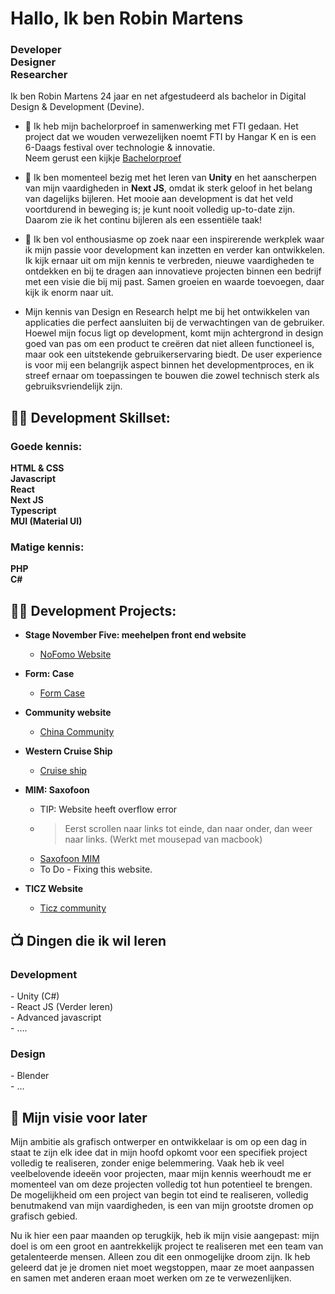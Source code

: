 
<h1>Hallo, Ik ben Robin Martens</h1><h3>Developer<br> Designer<br> Researcher</h3>

Ik ben Robin Martens 24 jaar en net afgestudeerd als bachelor in Digital Design & Development (Devine).

- 🔭 Ik heb mijn bachelorproef in samenwerking met FTI gedaan. Het project dat we wouden verwezelijken noemt FTI by Hangar K en is een 6-Daags festival over
technologie & innovatie.<br> Neem gerust een kijkje [Bachelorproef](https://github.com/robinmartenssss/FTI-Bachelorproef)

- 🌱 Ik ben momenteel bezig met het leren van <b>Unity</b>  en het aanscherpen van mijn vaardigheden in <b>Next JS</b>, omdat ik sterk geloof in het belang van dagelijks bijleren. Het mooie aan development is dat het veld voortdurend in beweging is; je kunt nooit volledig up-to-date zijn. Daarom zie ik het continu bijleren als een essentiële taak!
  
- 👯 Ik ben vol enthousiasme op zoek naar een inspirerende werkplek waar ik mijn passie voor development kan inzetten en verder kan ontwikkelen. Ik kijk ernaar uit om mijn kennis te verbreden, nieuwe vaardigheden te ontdekken en bij te dragen aan innovatieve projecten binnen een bedrijf met een visie die bij mij past. Samen groeien en waarde toevoegen, daar kijk ik enorm naar uit.
  
- Mijn kennis van Design en Research helpt me bij het ontwikkelen van applicaties die perfect aansluiten bij de verwachtingen van de gebruiker. Hoewel mijn focus ligt op development, komt mijn achtergrond in design goed van pas om een product te creëren dat niet alleen functioneel is, maar ook een uitstekende gebruikerservaring biedt. De user experience is voor mij een belangrijk aspect binnen het developmentproces, en ik streef ernaar om toepassingen te bouwen die zowel technisch sterk als gebruiksvriendelijk zijn.

<h2>👨‍💻 Development Skillset: </h2>

<h3>Goede kennis:</h3>

<b>HTML & CSS</b><br>
<b>Javascript</b><br>
<b>React</b><br>
<b>Next JS</b><br>
<b>Typescript</b><br>
<b>MUI (Material UI)</b><br>

<h3>Matige kennis:</h3>

<b>PHP</b><br>
<b>C#</b>

<h2>👨‍💻 Development Projects:</h2>

- <b>Stage November Five: meehelpen front end website</b>
  - [NoFomo Website](https://nofomo.com/)
 
- <b>Form: Case</b>
  - [Form Case](https://robinmartenssss.github.io/Numble_Case/)

- <b>Community website</b>
  - [China Community](https://www.designs-martens.be/int2/ChinaInt2/)
    
- <b>Western Cruise Ship</b>
  - [Cruise ship](https://designs-martens.be/int2_herexamen/)
    
- <b>MIM: Saxofoon</b>
  - TIP: Website heeft overflow error
  - > Eerst scrollen naar links tot einde, dan naar onder, dan weer naar links. (Werkt met mousepad van macbook) 
  - [Saxofoon MIM](http://designs-martens.be/int3/)
  - To Do - Fixing this website.
 
  
    
- <b> TICZ Website</b>
  - [Ticz community]( https://designs-martens.be/Int1_BNW)

<h2>📺 Dingen die ik wil leren</h2>

<h3>Development</h3>
- Unity (C#)<br>
- React JS (Verder leren)<br>
- Advanced javascript<br>
- ....

<h3>Design</h3>
- Blender<br>
- ...

<h2> 🤳 Mijn visie voor later</h2>

Mijn ambitie als grafisch ontwerper en ontwikkelaar is om op een dag in staat te zijn elk idee dat in mijn hoofd opkomt voor een specifiek project volledig te realiseren, zonder enige belemmering. Vaak heb ik veel veelbelovende ideeën voor projecten, maar mijn  kennis weerhoudt me er momenteel van om deze projecten volledig tot hun potentieel te brengen. De mogelijkheid om een project van begin tot eind te realiseren, volledig benutmakend van mijn vaardigheden, is een van mijn grootste dromen op grafisch gebied. 

Nu ik hier een paar maanden op terugkijk, heb ik mijn visie aangepast: mijn doel is om een groot en aantrekkelijk project te realiseren met een team van getalenteerde mensen. Alleen zou dit een onmogelijke droom zijn. Ik heb geleerd dat je je dromen niet moet wegstoppen, maar ze moet aanpassen en samen met anderen eraan moet werken om ze te verwezenlijken.
